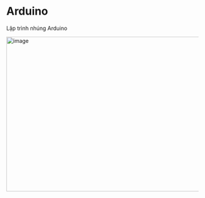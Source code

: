 # Arduino
Lập trình nhúng Arduino

<img width="551/2" height="405/2" alt="image" src="https://github.com/user-attachments/assets/d6e6f1c4-41d7-4565-bf60-47a412366487" />
